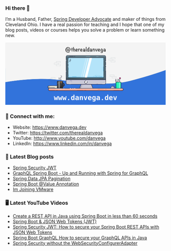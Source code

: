 ### Hi there 👋

I’m a Husband, Father, [Spring Developer Advocate](https://tanzu.vmware.com/developer/advocates/) and maker of things from Cleveland Ohio. I have a real passion for teaching and I hope that one of my blog posts, videos or courses helps you solve a problem or learn something new.

![Profile Header](./github_profile_header.png)

### 🤝 Connect with me:

- Website: https://www.danvega.dev
- Twitter: https://twitter.com/therealdanvega
- YouTube: http://www.youtube.com/danvega
- LinkedIn: https://www.linkedin.com/in/danvega

### 📝 Latest Blog posts

<!-- BLOG-POST-LIST:START -->
- [Spring Security JWT](https://www.danvega.dev/blog/2022/09/06/spring-security-jwt)
- [GraphQL Spring Boot - Up and Running with Spring for GraphQL](https://www.danvega.dev/blog/2022/05/17/spring-for-graphql)
- [Spring Data JPA Pagination](https://www.danvega.dev/blog/2022/05/12/spring-data-jpa-pagination)
- [Spring Boot @Value Annotation](https://www.danvega.dev/blog/2022/05/11/spring-boot-value-annotation)
- [Im Joining VMware](https://www.danvega.dev/blog/2022/01/24/im-joining-vmware)
<!-- BLOG-POST-LIST:END -->

### 🖥 Latest YouTube Videos

<!-- YOUTUBE:START -->
- [Create a REST API in Java using Spring Boot in less than 60 seconds](https://www.youtube.com/watch?v=JiDjWX4pzWo)
- [Spring Boot &amp; JSON Web Tokens &lpar;JWT&rpar;](https://www.youtube.com/watch?v=DeDUcZZ2XKo)
- [Spring Security JWT: How to secure your Spring Boot REST APIs with JSON Web Tokens](https://www.youtube.com/watch?v=KYNR5js2cXE)
- [Spring Boot GraphQL How to secure your GraphQL APIs in Java](https://www.youtube.com/watch?v=PkhsQPPFgOo)
- [Spring Security without the WebSecurityConfigurerAdapter](https://www.youtube.com/watch?v=s4X4SJv2RrU)
<!-- YOUTUBE:END -->
